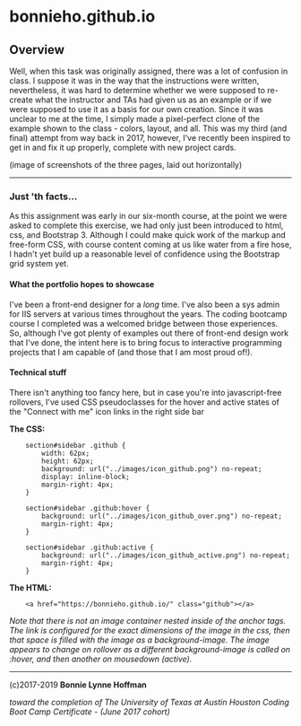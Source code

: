 # bonnieho.github.io

## Overview

Well, when this task was originally assigned, there was a lot of confusion in class. I suppose it was in the way that the instructions were written, nevertheless, it was hard to determine whether we were supposed to re-create what the instructor and TAs had given us as an example or if we were supposed to use it as a basis for our own creation. Since it was unclear to me at the time, I simply made a pixel-perfect clone of the example shown to the class - colors, layout, and all. This was my third (and final) attempt from way back in 2017, however, I've recently been inspired to get in and fix it up properly, complete with new project cards.

(image of screenshots of the three pages, laid out horizontally)

- - - 

### Just 'th facts...

As this assignment was early in our six-month course, at the point we were asked to complete this exercise, we had only just been introduced to html, css, and Bootstrap 3. Although I could make quick work of the markup and free-form CSS, with course content coming at us like water from a fire hose, I hadn't yet build up a reasonable level of confidence using the Bootstrap grid system yet.

#### What the portfolio hopes to showcase

I've been a front-end designer for a *long* time. I've also been a sys admin for IIS servers at various times throughout the years. The coding bootcamp course I completed was a welcomed bridge between those experiences. So, although I've got plenty of examples out there of front-end design work that I've done, the intent here is to bring focus to interactive programming projects that I am capable of (and those that I am most proud of!). 

#### Technical stuff

There isn't anything too fancy here, but in case you're into javascript-free rollovers, I've used CSS pseudoclasses for the hover and active states of the "Connect with me" icon links in the right side bar

**The CSS:**

```
	section#sidebar .github {
   		width: 62px;
    	height: 62px;
    	background: url("../images/icon_github.png") no-repeat;
    	display: inline-block;
    	margin-right: 4px;
	}

	section#sidebar .github:hover {
    	background: url("../images/icon_github_over.png") no-repeat;
    	margin-right: 4px;
	}

	section#sidebar .github:active {
    	background: url("../images/icon_github_active.png") no-repeat;
    	margin-right: 4px;
	}
```

**The HTML:** 

```
	<a href="https://bonnieho.github.io/" class="github"></a>
```

*Note that there is not an image container nested inside of the anchor tags. The link is configured for the exact dimensions of the image in the css, then that space is filled with the image as a background-image. The image appears to change on rollover as a different background-image is called on :hover, and then another on mousedown (active).*

- - - 


(c)2017-2019 __Bonnie Lynne Hoffman__ 

*toward the completion of The University of Texas at Austin Houston Coding Boot Camp Certificate - (June 2017 cohort)*
